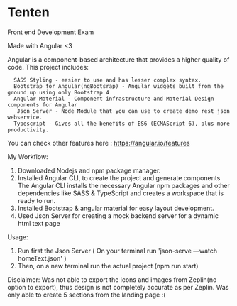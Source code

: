 # Tenten
Front end Development Exam

Made with Angular <3

  Angular is a component-based architecture that provides a higher quality of code.
  This project includes:
    
      SASS Styling - easier to use and has lesser complex syntax.
      Bootstrap for Angular(ngBootsrap) - Angular widgets built from the ground up using only Bootstrap 4         
      Angular Material - Component infrastructure and Material Design components for Angular
	   Json Server - Node Module that you can use to create demo rest json webservice.
      Typescript - Gives all the benefits of ES6 (ECMAScript 6), plus more productivity.
You can check other features here : https://angular.io/features      

My Workflow:
1. Downloaded Nodejs and npm package manager.
2. Installed Angular CLI, to create the project and generate components
  The Angular CLI installs the necessary Angular npm packages and other dependencies like SASS & TypeScript and creates a workspace that is ready to run.
3. Installed Bootstrap & angular material for easy layout development.
4. Used Json Server for creating a mock backend server for a dynamic html text page

Usage:
1. Run first the Json Server
( On your terminal run 'json-serve —watch homeText.json' )
2. Then, on a new terminal run the actual project (npm run start)

Disclaimer:
Was not able to export the icons and images from Zeplin(no option to export), thus design is not completely accurate as per Zeplin.
Was only able to create 5 sections from the landing page :(
    
